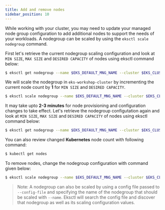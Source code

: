 ```yaml
---
title: Add and remove nodes
sidebar_position: 10
---
```

While working with your cluster, you may need to update your managed node group configuration to add additional nodes to support the needs of your workloads. A nodegroup can be scaled by using the `eksctl scale nodegroup` command.

First let's retrieve the current nodegroup scaling configuration and look at `MIN SIZE`, `MAX SIZE` and `DESIRED CAPACITY` of nodes using eksctl command below:

```bash
$ eksctl get nodegroup --name $EKS_DEFAULT_MNG_NAME --cluster $EKS_CLUSTER_NAME
```

We will scale the nodegroup in `eks-workshop-cluster` by incrementing the current node count by **1** for `MIN SIZE` and `DESIRED CAPACITY`.

```bash
$ eksctl scale nodegroup --name $EKS_DEFAULT_MNG_NAME --cluster $EKS_CLUSTER_NAME --nodes 3 --nodes-min 3 --nodes-max 6
```
It may take upto **2-3 minutes** for node provisioning and configuration changes to take effect. Let's retrieve the nodegroup configutation again and look at `MIN SIZE`, `MAX SIZE` and `DESIRED CAPACITY` of nodes using eksctl command below:

```bash
$ eksctl get nodegroup --name $EKS_DEFAULT_MNG_NAME --cluster $EKS_CLUSTER_NAME
```

You can also review changed **Kubernetes** node count with following command:

```bash
$ kubectl get nodes
```

To remove nodes, change the nodegroup configuration with command given below:

```bash
$ eksctl scale nodegroup --name $EKS_DEFAULT_MNG_NAME --cluster $EKS_CLUSTER_NAME --nodes 2 --nodes-min 2 --nodes-max 6
```


> Note: A nodegroup can also be scaled by using a config file passed to `--config-file` and specifying the name of the nodegroup that should be scaled with `--name`. Eksctl will search the config file and discover that nodegroup as well as its scaling configuration values.
